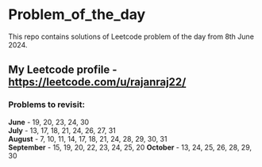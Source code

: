 # Problem_of_the_day

This repo contains solutions of Leetcode problem of the day from 8th June 2024.

## My Leetcode profile - https://leetcode.com/u/rajanraj22/

### Problems to revisit:

**June** - 19, 20, 23, 24, 30  
**July** - 13, 17, 18, 21, 24, 26, 27, 31  
**August** - 7, 10, 11, 14, 17, 18, 21, 24, 28, 29, 30, 31  
**September** - 15, 19, 20, 22, 23, 24, 25, 20
**October** - 13, 24, 25, 26, 28, 29, 30
